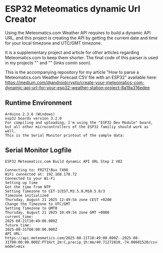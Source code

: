 # ESP32 Meteomatics dynamic Url Creator
Using the Meteomatics.com Weather API requires to build a dynamic API URL, and this project is creating the API by getting the current date and time for your local timezone and UTC/GMT timezone.

It is a supplementary project and article for other articles regarding Meteomatics.com to keep them shorter. The final code of this parser is used in my projects "" and "" (links comin soon).

This is the accompanying repository for my article "How to parse a Meteomatics.com Weather Forecast CSV file with an ESP32" available here: https://medium.com/@androidcrypto/create-your-meteomatics-com-dynamic-api-url-for-your-esp32-weather-station-project-8a19a316edee

## Runtime Environment
````plaintext
Arduino 2.3.6 (Windows)
esp32 boards version 3.2.0
For compiling and uploading, I'm using the "ESP32 Dev Module" board, but all other microcontrollers of the ESP32 familiy should work as well.
This is the Serial Monitor printout of the sample data:
````

## Serial Monitor Logfile
````plaintext
ESP32 Meteomatics.com Build dynamic API URL Step 2 V02

Connecting to: FRITZ!Box 7490
WiFi connected at: 192.168.178.72
Connected to your Wi-Fi
Setting up time
Got the time from NTP
Setting Timezone to CET-1CEST,M3.5.0,M10.5.0/3
Timezone initialized
Thursday, August 21 2025 12:49:54 zone CEST +0200 
Change the Timezone to UTC/GMT
Setting Timezone to GMT0
Thursday, August 21 2025 10:49:54 zone GMT +0000 
current_time:
2025-08-21T10:49:00.000Z
future_time:
2025-08-31T00:00:00.000Z
API URL:
https://api.meteomatics.com/2025-08-21T10:49:00.000Z--2025-08-31T00:00:00.000Z:PT1H/t_2m:C,precip_1h:mm/40.71272810,-74.00601520/csv?model=mix
````
